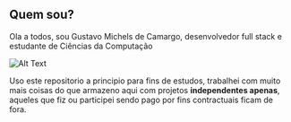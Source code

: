 ## Quem sou?
Ola a todos, sou Gustavo Michels de Camargo, desenvolvedor full stack e estudante de Ciências da Computação

![Alt Text](https://giphy.com/gifs/hills-pet-nutrition-science-diet-yrhhmre5fN2PtRujfo)

Uso este repositorio a principio para fins de estudos, trabalhei com muito mais coisas do que armazeno aqui com projetos **independentes apenas**, aqueles que fiz ou participei sendo pago por fins contractuais ficam de fora.
